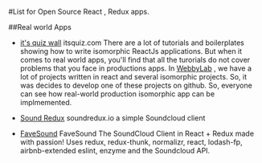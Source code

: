 #List for Open Source React , Redux apps.

##Real world Apps  

- [it's quiz wall](https://github.com/WebbyLab/itsquiz-wall) itsquiz.com
There are a lot of tutorials and boilerplates showing how to write isomorphic ReactJs applications. But when it comes to real world apps, you'll find that all the turorials do not cover problems that you face in productions apps.
In [WebbyLab](https://webbylab.com) , we have a lot of projects written in react and several isomorphic projects. So, it was decides to develop one of these projects on github. So, everyone can see how real-world production isomorphic app can be implmemented.

- [Sound Redux](https://github.com/andrewngu/sound-redux)  soundredux.io
a simple Soundcloud client

- [FaveSound](https://github.com/rwieruch/favesound-redux) FaveSound
The SoundCloud Client in React + Redux made with passion!
Uses redux, redux-thunk, normalizr, react, lodash-fp, airbnb-extended eslint, enzyme and the Soundcloud API.